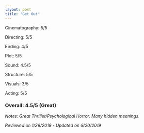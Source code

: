 ```yaml
---
layout: post
title: "Get Out"
---
```


Cinematography: 5/5

Directing: 5/5

Ending: 4/5

Plot: 5/5

Sound: 4.5/5

Structure: 5/5

Visuals: 3/5

Acting: 5/5

### Overall: 4.5/5 (Great)

*Notes: Great Thriller/Psychological Horror. Many hidden meanings.*

*Reviewed on 1/29/2019 - Updated on 6/20/2019*

